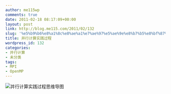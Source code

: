 ```yaml
---
author: me115wp
comments: true
date: 2011-02-18 08:17:09+00:00
layout: post
link: http://blog.me115.com/2011/02/132
slug: '%e5%b9%b6%e8%a1%8c%e8%ae%a1%e7%ae%97%e5%ae%9e%e8%b7%b5%e8%bf%87%e7%a8%8b'
title: 并行计算实践过程
wordpress_id: 132
categories:
- 并行计算
- 未分类
tags:
- MPI
- OpenMP
---
```


![并行计算实践过程思维导图](http://mindmap-editor.mindpin.com/mindmaps/30235.jpg)
